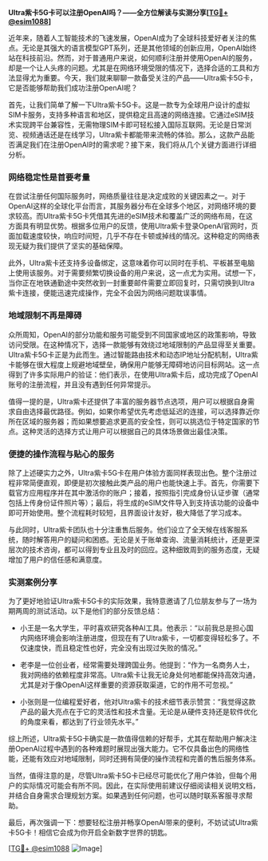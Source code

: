 **Ultra紫卡5G卡可以注册OpenAI吗？——全方位解读与实测分享[[TG💪+ @esim1088](https://t.me/s/esim1088)]**

近年来，随着人工智能技术的飞速发展，OpenAI成为了全球科技爱好者关注的焦点。无论是其强大的语言模型GPT系列，还是其他领域的创新应用，OpenAI始终站在科技前沿。然而，对于普通用户来说，如何顺利注册并使用OpenAI的服务，却是一个让人头疼的问题。尤其是在网络环境受限的情况下，选择合适的工具和方法显得尤为重要。今天，我们就来聊聊一款备受关注的产品——Ultra紫卡5G卡，它是否能够帮助我们成功注册OpenAI呢？

首先，让我们简单了解一下Ultra紫卡5G卡。这是一款专为全球用户设计的虚拟SIM卡服务，支持多种语言和地区，提供稳定且高速的网络连接。它通过eSIM技术实现跨平台兼容性，无需物理SIM卡即可轻松接入国际互联网。无论是日常浏览、视频通话还是在线学习，Ultra紫卡都能带来流畅的体验。那么，这款产品能否满足我们在注册OpenAI时的需求呢？接下来，我们将从几个关键方面进行详细分析。

### **网络稳定性是首要考量**
在尝试注册任何国际服务时，网络质量往往是决定成败的关键因素之一。对于OpenAI这样的全球化平台而言，其服务器分布在全球多个地区，对网络环境的要求较高。而Ultra紫卡5G卡凭借其先进的eSIM技术和覆盖广泛的网络布局，在这方面具有明显优势。根据多位用户的反馈，使用Ultra紫卡登录OpenAI官网时，页面加载速度较快，响应时间短，几乎不存在卡顿或掉线的情况。这种稳定的网络表现无疑为我们提供了坚实的基础保障。

此外，Ultra紫卡还支持多设备绑定，这意味着你可以同时在手机、平板甚至电脑上使用该服务。对于需要频繁切换设备的用户来说，这一点尤为实用。试想一下，当你正在地铁通勤途中突然收到一封重要邮件需要立即回复时，只需切换到Ultra紫卡连接，便能迅速完成操作，完全不会因为网络问题耽误事情。

### **地域限制不再是障碍**
众所周知，OpenAI的部分功能和服务可能受到不同国家或地区的政策影响，导致访问受限。在这种情况下，选择一款能够有效绕过地域限制的产品显得至关重要。Ultra紫卡5G卡正是为此而生。通过智能路由技术和动态IP地址分配机制，Ultra紫卡能够在很大程度上规避地域壁垒，确保用户能够无障碍地访问目标网站。这一点得到了许多实际用户的验证：他们表示，在使用Ultra紫卡后，成功完成了OpenAI账号的注册流程，并且没有遇到任何异常提示。

值得一提的是，Ultra紫卡还提供了丰富的服务器节点选项，用户可以根据自身需求自由选择最优路径。例如，如果你希望优先考虑低延迟的连接，可以选择靠近你所在区域的服务器；而如果想要追求更高的安全性，则可以挑选位于特定国家的节点。这种灵活的选择方式让用户可以根据自己的具体场景做出最佳决策。

### **便捷的操作流程与贴心的服务**
除了上述硬实力之外，Ultra紫卡5G卡在用户体验方面同样表现出色。整个注册过程非常简便直观，即便是初次接触此类产品的用户也能快速上手。首先，你需要下载官方应用程序并在其中激活你的账户；接着，按照指引完成身份认证步骤（通常包括上传身份证件照片等）；最后，将生成的eSIM文件导入到支持该功能的设备中即可开始使用。整个流程耗时较短，且界面设计友好，极大降低了学习成本。

与此同时，Ultra紫卡团队也十分注重售后服务。他们设立了全天候在线客服系统，随时解答用户的疑问和困惑。无论是关于账单查询、流量消耗统计，还是更深层次的技术咨询，都可以得到专业且及时的回应。这种细致周到的服务态度，无疑增加了用户的信任感和满意度。

### **实测案例分享**
为了更好地验证Ultra紫卡5G卡的实际效果，我特意邀请了几位朋友参与了一场为期两周的测试活动。以下是他们的部分反馈总结：

- 小王是一名大学生，平时喜欢研究各种AI工具。他表示：“以前我总是担心国内网络环境会影响注册进度，但现在有了Ultra紫卡，一切都变得轻松多了。不仅速度快，而且稳定性也好，完全没有出现过失败的情况。”
  
- 老李是一位创业者，经常需要处理跨国业务。他提到：“作为一名商务人士，我对网络的依赖程度非常高。Ultra紫卡让我无论身处何地都能保持高效沟通，尤其是对于像OpenAI这样重要的资源获取渠道，它的作用不可忽视。”

- 小张则是一位编程爱好者，他对Ultra紫卡的技术细节表示赞赏：“我觉得这款产品的最大亮点在于它的灵活性和技术含量。无论是从硬件支持还是软件优化的角度来看，都达到了行业领先水平。”

综上所述，Ultra紫卡5G卡确实是一款值得信赖的好帮手，尤其在帮助用户解决注册OpenAI过程中遇到的各种难题时展现出强大能力。它不仅具备出色的网络性能，还能有效应对地域限制，同时还拥有简便的操作流程和完善的售后服务体系。

当然，值得注意的是，尽管Ultra紫卡5G卡已经尽可能优化了用户体验，但每个用户的实际情况可能会有所不同。因此，在实际使用前建议仔细阅读相关说明文档，并结合自身需求合理规划方案。如果遇到任何问题，也可以随时联系客服寻求帮助。

最后，再次强调一下：想要轻松注册并畅享OpenAI带来的便利，不妨试试Ultra紫卡5G卡！相信它会成为你开启全新数字世界的钥匙。

[[TG💪+ @esim1088](https://t.me/s/esim1088) ![Image](https://i.postimg.cc/4NQfJmqS/Snipaste-2025-05-13-00-14-12.png)]